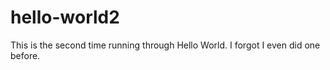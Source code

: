 # hello-world2
This is the second time running through Hello World. I forgot I even did one before.
